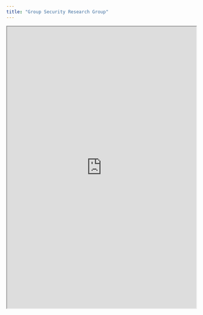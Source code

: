 ```yaml
---
title: "Group Security Research Group"
---
```



<iframe height="750" width="100%" src="https://ewelton.github.io/ktest/wiki.html#Group%20Security%20Research%20Group"></iframe>
